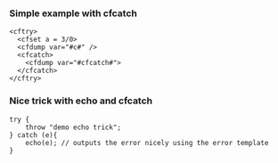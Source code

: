 ### Simple example with cfcatch

```lucee+trycf
<cftry>
  <cfset a = 3/0>
  <cfdump var="#c#" />
  <cfcatch>
    <cfdump var="#cfcatch#">
  </cfcatch>
</cftry>
```

### Nice trick with echo and cfcatch

```luceescript+trycf
try {
    throw "demo echo trick";
} catch (e){
    echo(e); // outputs the error nicely using the error template
}
```